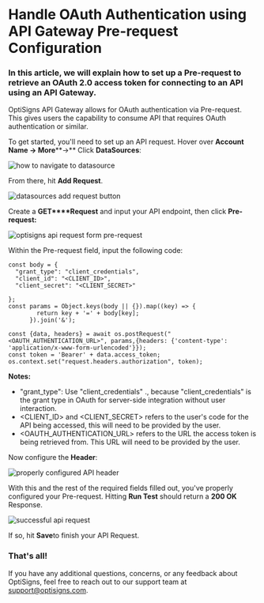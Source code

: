 # Handle OAuth Authentication using API Gateway Pre-request Configuration

### In this article, we will explain how to set up a Pre-request to retrieve an OAuth 2.0 access token for connecting to an API using an API Gateway.

OptiSigns API Gateway allows for OAuth authentication via Pre-request. This gives users the capability to consume API that requires OAuth authentication or similar.

To get started, you'll need to set up an API request. Hover over **Account Name → More****→** Click **DataSources**:

![how to navigate to datasource](https://support.optisigns.com/hc/article_attachments/39080869728915)

From there, hit **Add Request**.

![datasources add request button](https://support.optisigns.com/hc/article_attachments/39080900410515)

Create a **GET****Request** and input your API endpoint, then click **Pre-request:**

![optisigns api request form pre-request](https://support.optisigns.com/hc/article_attachments/39080869729555)

Within the Pre-request field, input the following code:

```
const body = {  
  "grant_type": "client_credentials",  
  "client_id": "<CLIENT_ID>",  
  "client_secret": "<CLIENT_SECRET>"  
  
};  
const params = Object.keys(body || {}).map((key) => {  
        return key + '=' + body[key];  
      }).join('&');  
  
const {data, headers} = await os.postRequest("<OAUTH_AUTHENTICATION_URL>", params,{headers: {'content-type': 'application/x-www-form-urlencoded'}});  
const token = 'Bearer' + data.access_token;  
os.context.set("request.headers.authorization", token);
```

**Notes:**

* "grant\_type": Use "client\_credentials" ., because "client\_credentials" is the grant type in OAuth for server-side integration without user interaction.
* <CLIENT\_ID> and <CLIENT\_SECRET> refers to the user's code for the API being accessed, this will need to be provided by the user.
* <OAUTH\_AUTHENTICATION\_URL> refers to the URL the access token is being retrieved from. This URL will need to be provided by the user.

Now configure the **Header**:

![properly configured API header](https://support.optisigns.com/hc/article_attachments/39080900411795)

With this and the rest of the required fields filled out, you've properly configured your Pre-request. Hitting **Run Test** should return a **200 OK** Response.

![successful api request](https://support.optisigns.com/hc/article_attachments/39080869736211)

If so, hit **Save**to finish your API Request.

### That's all!

If you have any additional questions, concerns, or any feedback about OptiSigns, feel free to reach out to our support team at [support@optisigns.com](mailto:support@optisigns.com).